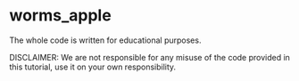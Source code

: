 # worms_apple
The whole code is written for educational purposes.

DISCLAIMER: We are not responsible for any misuse of the code provided in this tutorial, use it on your own responsibility.